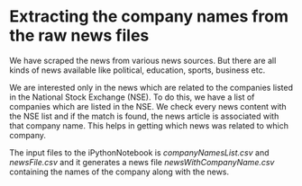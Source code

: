 # Extracting the company names from the raw news files
We have scraped the news from various news sources. But there are all kinds of news available like political, education, sports, business etc.

We are interested only in the news which are related to the companies listed in the National Stock Exchange (NSE). To do this, we have a list of companies which are listed in the NSE.
We check every news content with the NSE list and if the match is found, the news article is associated with that company name.
This helps in getting which news was related to which company.

The input files to the iPythonNotebook is _companyNamesList.csv_ and _newsFile.csv_ and it generates a news file _newsWithCompanyName.csv_ containing the names of the company along with the news.
